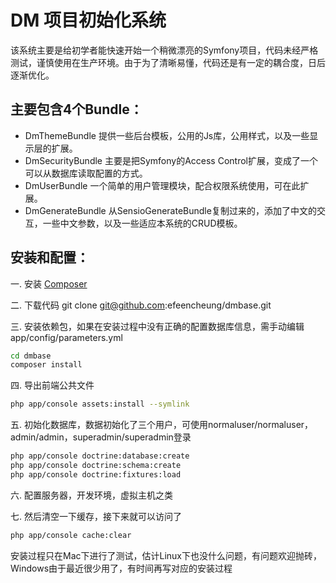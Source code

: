 DM 项目初始化系统
========================
该系统主要是给初学者能快速开始一个稍微漂亮的Symfony项目，代码未经严格测试，谨慎使用在生产环境。由于为了清晰易懂，代码还是有一定的耦合度，日后逐渐优化。 

主要包含4个Bundle：
--------------
 * DmThemeBundle 提供一些后台模板，公用的Js库，公用样式，以及一些显示层的扩展。
 * DmSecurityBundle 主要是把Symfony的Access Control扩展，变成了一个可以从数据库读取配置的方式。
 * DmUserBundle 一个简单的用户管理模块，配合权限系统使用，可在此扩展。
 * DmGenerateBundle 从SensioGenerateBundle复制过来的，添加了中文的交互，一些中文参数，以及一些适应本系统的CRUD模板。

安装和配置：
--------------

一. 安装 [Composer](https://getcomposer.org/doc/00-intro.md)

二. 下载代码 git clone git@github.com:efeencheung/dmbase.git

三. 安装依赖包，如果在安装过程中没有正确的配置数据库信息，需手动编辑app/config/parameters.yml

```sh
cd dmbase
composer install
```
四. 导出前端公共文件

```sh
php app/console assets:install --symlink
```

五. 初始化数据库，数据初始化了三个用户，可使用normaluser/normaluser，admin/admin，superadmin/superadmin登录
```sh
php app/console doctrine:database:create
php app/console doctrine:schema:create
php app/console doctrine:fixtures:load
```

六. 配置服务器，开发环境，虚拟主机之类

七. 然后清空一下缓存，接下来就可以访问了

```sh
php app/console cache:clear
```
安装过程只在Mac下进行了测试，估计Linux下也没什么问题，有问题欢迎抛砖，Windows由于最近很少用了，有时间再写对应的安装过程
